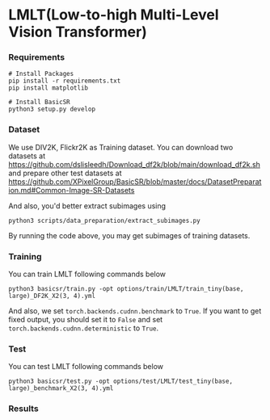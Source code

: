 # LMLT(Low-to-high Multi-Level Vision Transformer)

### Requirements
```
# Install Packages
pip install -r requirements.txt
pip install matplotlib

# Install BasicSR
python3 setup.py develop
```


### Dataset
We use DIV2K, Flickr2K as Training dataset.
You can download two datasets at https://github.com/dslisleedh/Download_df2k/blob/main/download_df2k.sh
and prepare other test datasets at https://github.com/XPixelGroup/BasicSR/blob/master/docs/DatasetPreparation.md#Common-Image-SR-Datasets

And also, you'd better extract subimages using 
```
python3 scripts/data_preparation/extract_subimages.py
```
By running the code above, you may get subimages of training datasets.



### Training
You can train LMLT following commands below 
```
python3 basicsr/train.py -opt options/train/LMLT/train_tiny(base, large)_DF2K_X2(3, 4).yml
```
And also, we set `torch.backends.cudnn.benchmark` to `True`. If you want to get fixed output, you should set it to `False` and set `torch.backends.cudnn.deterministic` to `True`.


### Test
You can test LMLT following commands below
```
python3 basicsr/test.py -opt options/test/LMLT/test_tiny(base, large)_benchmark_X2(3, 4).yml
```


### Results
